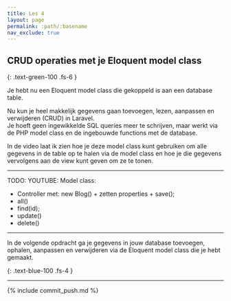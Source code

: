 ```yaml
---
title: Les 4 
layout: page 
permalink: :path/:basename 
nav_exclude: true
---
```


## CRUD operaties met je Eloquent model class
{: .text-green-100 .fs-6 }

Je hebt nu een Eloquent model class die gekoppeld is aan een database table.

Nu kun je heel makkelijk gegevens gaan toevoegen, lezen, aanpassen en verwijderen (CRUD) in Laravel.  
Je hoeft geen ingewikkelde SQL queries meer te schrijven, maar werkt via de PHP model class en de ingebouwde functions met de database.

In de video laat ik zien hoe je deze model class kunt gebruiken om alle gegevens in de table op te halen via de model class en hoe je die gegevens vervolgens aan de view kunt geven om ze te tonen.

---

TODO: YOUTUBE: Model class:

- Controller met: new Blog() + zetten properties + save();
- all()
- find(id);
- update()
- delete()

---

In de volgende opdracht ga je gegevens in jouw database toevoegen, ophalen, aanpassen en verwijderen via de Eloquent model class die je hebt gemaakt. 

{: .text-blue-100 .fs-4 }

---

{% include commit_push.md %}



